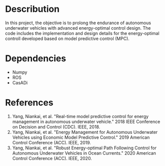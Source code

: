 # Describution
In this project, the objective is to prolong the endurance of autonomous underwater vehicles with advanced energy-optimal control design. The code includes the implementation and design details for the energy-optimal controll developed based on model predictive control (MPC).

# Dependencies
- Numpy
- ROS
- CasADi

# References
1. Yang, Niankai, et al. "Real-time model predictive control for energy management in autonomous underwater vehicle." 2018 IEEE Conference on Decision and Control (CDC). IEEE, 2018.
2. Yang, Niankai, et al. "Energy Management for Autonomous Underwater Vehicles using Economic Model Predictive Control." 2019 American Control Conference (ACC). IEEE, 2019.
3. Yang, Niankai, et al. "Robust Energy-optimal Path Following Control for Autonomous Underwater Vehicles in Ocean Currents." 2020 American Control Conference (ACC). IEEE, 2020.
